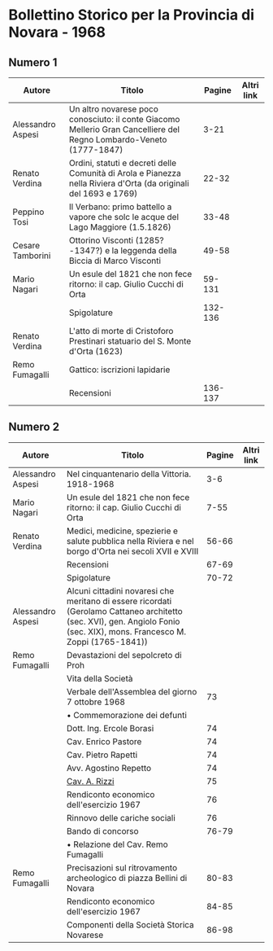 # Bollettino Storico per la Provincia di Novara - 1968

## Numero 1

| Autore            | Titolo                                                                                                              | Pagine  | Altri link |
|-------------------|---------------------------------------------------------------------------------------------------------------------|---------|------------|
| Alessandro Aspesi | Un altro novarese poco conosciuto: il conte Giacomo Mellerio Gran Cancelliere del Regno Lombardo-Veneto (1777-1847) | 3-21    |            |
| Renato Verdina    | Ordini, statuti e decreti delle Comunità di Arola e Pianezza nella Riviera d'Orta (da originali del 1693 e 1769)    | 22-32   |            |
| Peppino Tosi      | Il Verbano: primo battello a vapore che solc le acque del Lago Maggiore (1.5.1826)                                  | 33-48   |            |
| Cesare Tamborini  | Ottorino Visconti (1285?-1347?) e la leggenda della Biccia di Marco Visconti                                        | 49-58   |            |
| Mario Nagari      | Un esule del 1821 che non fece ritorno: il cap. Giulio Cucchi di Orta                                               | 59-131  |            |
|                   | Spigolature                                                                                                         | 132-136 |            |
| Renato Verdina    | L'atto di morte di Cristoforo Prestinari statuario del S. Monte d'Orta (1623)                                       |         |            |
| Remo Fumagalli    | Gattico: iscrizioni lapidarie                                                                                       |         |            |
|                   | Recensioni                                                                                                          | 136-137 |            |

## Numero 2

| Autore            | Titolo                                                                                                                                                                    | Pagine | Altri link |
|-------------------|---------------------------------------------------------------------------------------------------------------------------------------------------------------------------|--------|------------|
| Alessandro Aspesi | Nel cinquantenario della Vittoria. 1918-1968                                                                                                                              | 3-6    |            |
| Mario Nagari      | Un esule del 1821 che non fece ritorno: il cap. Giulio Cucchi di Orta                                                                                                     | 7-55   |            |
| Renato Verdina    | Medici, medicine, spezierie e salute pubblica nella Riviera e nel borgo d'Orta nei secoli XVII e XVIII                                                                    | 56-66  |            |
|                   | Recensioni                                                                                                                                                                | 67-69  |            |
|                   | Spigolature                                                                                                                                                               | 70-72  |            |
| Alessandro Aspesi | Alcuni cittadini novaresi che meritano di essere ricordati (Gerolamo Cattaneo architetto (sec. XVI), gen. Angiolo Fonio (sec. XIX), mons. Francesco M. Zoppi (1765-1841)) |        |            |
| Remo Fumagalli    | Devastazioni del sepolcreto di Proh                                                                                                                                       |        |            |
|                   | Vita della Società                                                                                                                                                        |        |            |
|                   | Verbale dell'Assemblea del giorno 7 ottobre 1968                                                                                                                          | 73     |            |
|                   | • Commemorazione dei defunti                                                                                                                                              |        |            |
|                   | Dott. Ing. Ercole Borasi                                                                                                                                                  | 74     |            |
|                   | Cav. Enrico Pastore                                                                                                                                                       | 74     |            |
|                   | Cav. Pietro Rapetti                                                                                                                                                       | 74     |            |
|                   | Avv. Agostino Repetto                                                                                                                                                     | 74     |            |
|                   | [Cav. A. Rizzi](http://www.ssno.it/SSN/ssn_nec_Rizzi.html)                                                                                                                | 75     |            |
|                   | Rendiconto economico dell'esercizio 1967                                                                                                                                  | 76     |            |
|                   | Rinnovo delle cariche sociali                                                                                                                                             | 76     |            |
|                   | Bando di concorso                                                                                                                                                         | 76-79  |            |
|                   | • Relazione del Cav. Remo Fumagalli                                                                                                                                       |        |            |
| Remo Fumagalli    | Precisazioni sul ritrovamento archeologico di piazza Bellini di Novara                                                                                                    | 80-83  |            |
|                   | Rendiconto economico dell'esercizio 1967                                                                                                                                  | 84-85  |            |
|                   | Componenti della Società Storica Novarese                                                                                                                                 | 86-98  |            |
